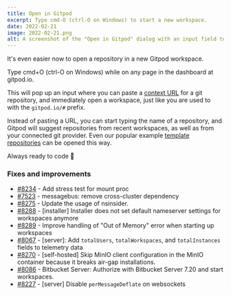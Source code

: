 ```yaml
---
title: Open in Gitpod
excerpt: Type cmd-O (ctrl-O on Windows) to start a new workspace.
date: 2022-02-21
image: 2022-02-21.png
alt: A screenshot of the "Open in Gitpod" dialog with an input field to search for repositories and examples.
---
```


<script>
  import Contributors from "$lib/components/changelog/contributors.svelte";
</script>

It's even easier now to open a repository in a new Gitpod workspace.

Type cmd+O (ctrl-O on Windows) while on any page in the dashboard at gitpod.io.

This will pop up an input where you can paste a [context URL](https://www.gitpod.io/docs/context-urls) for a git repository, and immediately open a workspace, just like you are used to with the `gitpod.io/#` prefix.

Instead of pasting a URL, you can start typing the name of a repository, and Gitpod will suggest repositories from recent workspaces, as well as from your connected git provider. Even our popular example [template repositories](https://www.gitpod.io/docs/quickstart#popular-templates) can be opened this way.

Always ready to code 🚀

<p><Contributors usernames="jankeromnes,svenefftinge,gtsiolis,JanKoehnlein,jldec" /></p>

### Fixes and improvements

- [#8234](https://github.com/gitpod-io/gitpod/pull/8234) - Add stress test for mount proc <Contributors usernames="Furisto,utam0k" />
- [#7523](https://github.com/gitpod-io/gitpod/pull/7523) - messagebus: remove cross-cluster dependency <Contributors usernames="JanKoehnlein,corneliusludmann,geropl" />
- [#8275](https://github.com/gitpod-io/gitpod/pull/8275) - Update the usage of nsinsider. <Contributors usernames="csweichel,utam0k" />
- [#8288](https://github.com/gitpod-io/gitpod/pull/8288) - [installer] Installer does not set default nameserver settings for workspaces anymore <Contributors usernames="corneliusludmann,csweichel" />
- [#8289](https://github.com/gitpod-io/gitpod/pull/8289) - Improve handling of "Out of Memory" error when starting up workspaces <Contributors usernames="aledbf,csweichel,kylos101,princerachit,sagor999" />
- [#8067](https://github.com/gitpod-io/gitpod/pull/8067) - [server]: Add `totalUsers`, `totalWorkspaces`, and `totalInstances` fields to telemetry data <Contributors usernames="Pothulapati,corneliusludmann,laushinka" />
- [#8270](https://github.com/gitpod-io/gitpod/pull/8270) - [self-hosted] Skip MinIO client configuration in the MinIO container because it breaks air-gap installations. <Contributors usernames="MrSimonEmms,corneliusludmann" />
- [#8086](https://github.com/gitpod-io/gitpod/pull/8086) - Bitbucket Server: Authorize with Bitbucket Server 7.20 and start workspaces. <Contributors usernames="AlexTugarev,corneliusludmann,jldec" />
- [#8227](https://github.com/gitpod-io/gitpod/pull/8227) - [server] Disable `perMessageDeflate` on websockets <Contributors usernames="AlexTugarev,geropl" />

